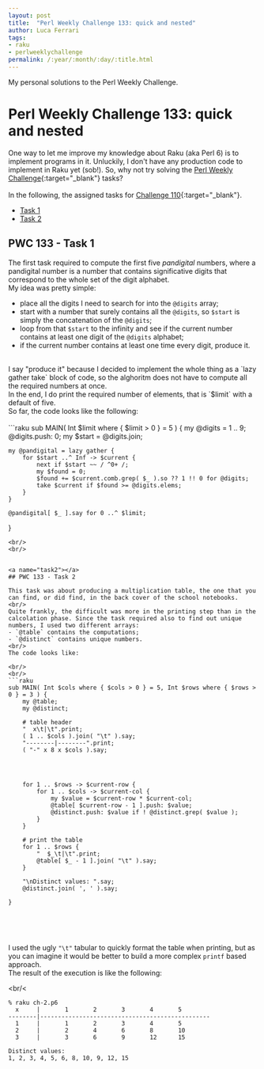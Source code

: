 ```yaml
---
layout: post
title:  "Perl Weekly Challenge 133: quick and nested" 
author: Luca Ferrari
tags:
- raku
- perlweeklychallenge
permalink: /:year/:month/:day/:title.html
---
```

My personal solutions to the Perl Weekly Challenge.

# Perl Weekly Challenge 133: quick and nested

One way to let me improve my knowledge about Raku (aka Perl 6) is to implement programs in it.
Unluckily, I don't have any production code to implement in Raku yet (sob!).
So, why not try solving the [Perl Weekly Challenge](https://perlweeklychallenge.org/){:target="_blank"} tasks?
<br/>
<br/>
In the following, the assigned tasks for [Challenge 110](https://perlweeklychallenge.org/blog/perl-weekly-challenge-0110/){:target="_blank"}.
<br/>
- [Task 1](#task1)
- [Task 2](#task2)



<a name="task1"></a>
## PWC 133 - Task 1

The first task required to compute the first five *pandigital* numbers, where a pandigital number is a number that contains significative digits that correspond to the whole set of the digit alphabet.
<br/>
My idea was pretty simple:
- place all the digits I need to search for into the `@digits` array;
- start with a number that surely contains all the `@digits`, so `$start` is simply the concatenation of the `@digits`;
- loop from that `$start` to the infinity and see if the current number contains at least one digit of the `@digits` alphabet;
- if the current number contains at least one time every digit, produce it.

<br/>
I say "produce it" because I decided to implement the whole thing as a `lazy gather take` block of code, so the alghoritm does not have to compute all the required numbers at once.
<br/>
In the end, I do print the required number of elements, that is `$limit` with a default of five.
<br/>
So far, the code looks like the following:


<br/>
<br/>
```raku
sub MAIN( Int $limit where { $limit > 0 } = 5 ) {
    my @digits = 1 .. 9;
    @digits.push: 0;
    my $start =  @digits.join;
    
    my @pandigital = lazy gather {
        for $start ..^ Inf -> $current {
            next if $start ~~ / ^0+ /;
            my $found = 0;
            $found += $current.comb.grep( $_ ).so ?? 1 !! 0 for @digits;
            take $current if $found >= @digits.elems;
        }
    }

    @pandigital[ $_ ].say for 0 ..^ $limit;

}

```
<br/>
<br/>


<a name="task2"></a>
## PWC 133 - Task 2

This task was about producing a multiplication table, the one that you can find, or did find, in the back cover of the school notebooks.
<br/>
Quite frankly, the difficult was more in the printing step than in the calcolation phase. Since the task required also to find out unique numbers, I used two different arrays:
- `@table` contains the computations;
- `@distinct` contains unique numbers.
<br/>
The code looks like:

<br/>
<br/>
```raku
sub MAIN( Int $cols where { $cols > 0 } = 5, Int $rows where { $rows > 0 } = 3 ) {
    my @table;
    my @distinct;

    # table header
    "  x\t|\t".print;
    ( 1 .. $cols ).join( "\t" ).say;
    "--------|--------".print;
    ( "-" x 8 x $cols ).say;



    
    for 1 .. $rows -> $current-row {
        for 1 .. $cols -> $current-col {
            my $value = $current-row * $current-col;
            @table[ $current-row - 1 ].push: $value;
            @distinct.push: $value if ! @distinct.grep( $value );
        }
    }

    # print the table
    for 1 .. $rows {
        "  $_\t|\t".print;
        @table[ $_ - 1 ].join( "\t" ).say;
    }

    "\nDistinct values: ".say;
    @distinct.join( ', ' ).say;

}


```
<br/>
<br/>

I used the ugly `"\t"` tabular to quickly format the table when printing, but as you can imagine it would be better to build a more complex `printf` based approach.
<br/>
The result of the execution is like the following:

<br/<
<br/>
```shell
% raku ch-2.p6
  x     |       1       2       3       4       5
--------|------------------------------------------------
  1     |       1       2       3       4       5
  2     |       2       4       6       8       10
  3     |       3       6       9       12      15

Distinct values: 
1, 2, 3, 4, 5, 6, 8, 10, 9, 12, 15

```
